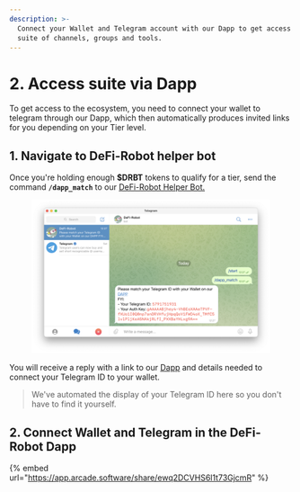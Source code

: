 ```yaml
---
description: >-
  Connect your Wallet and Telegram account with our Dapp to get access to the
  suite of channels, groups and tools.
---
```


# 2. Access suite via Dapp

To get access to the ecosystem, you need to connect your wallet to telegram through our Dapp, which then automatically produces invited links for you depending on your Tier level.

## 1. Navigate to DeFi-Robot helper bot

Once you're holding enough **$DRBT** tokens to qualify for a tier, send the command **`/dapp_match`** to our [DeFi-Robot Helper Bot.](https://t.me/DeFiRobot\_Helper\_Bot)

<figure><img src="../../.gitbook/assets/Screenshot 2022-11-29 at 12.28.24.png" alt=""><figcaption></figcaption></figure>

You will receive a reply with a link to our [Dapp](https://dapp.defirobot.org/) and details needed to connect your Telegram ID to your wallet.

> We've automated the display of your Telegram ID here so you don't have to find it yourself.

## 2. Connect Wallet and Telegram in the DeFi-Robot Dapp

{% embed url="https://app.arcade.software/share/ewq2DCVHS6l1t73GjcmR" %}

###

